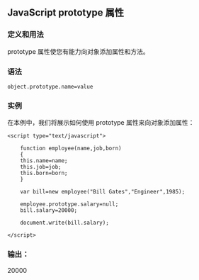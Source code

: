 ## JavaScript prototype 属性

### 定义和用法
prototype 属性使您有能力向对象添加属性和方法。

### 语法
```
object.prototype.name=value
```

### 实例
在本例中，我们将展示如何使用 prototype 属性来向对象添加属性：
```
<script type="text/javascript">

    function employee(name,job,born)
    {
    this.name=name;
    this.job=job;
    this.born=born;
    }

    var bill=new employee("Bill Gates","Engineer",1985);

    employee.prototype.salary=null;
    bill.salary=20000;

    document.write(bill.salary);

</script>

```

### 输出：

20000
